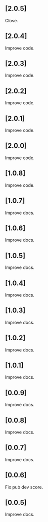 ## [2.0.5]

Close.
## [2.0.4]

Improve code.

## [2.0.3]

Improve code.
## [2.0.2]

Improve code.
## [2.0.1]

Improve code.
## [2.0.0]

Improve code.
## [1.0.8]

Improve code.

## [1.0.7]

Improve docs.

## [1.0.6]

Improve docs.

## [1.0.5]

Improve docs.

## [1.0.4]

Improve docs.

## [1.0.3]

Improve docs.

## [1.0.2]

Improve docs.

## [1.0.1]

Improve docs.

## [0.0.9]

Improve docs.

## [0.0.8]

Improve docs.

## [0.0.7]

Improve docs.

## [0.0.6]

Fix pub dev score.

## [0.0.5]

Improve docs.
